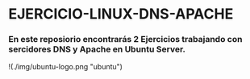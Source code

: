 # EJERCICIO-LINUX-DNS-APACHE

### En este reposiorio encontrarás 2 Ejercicios trabajando con sercidores DNS y Apache en Ubuntu Server.



!(./img/ubuntu-logo.png "ubuntu")
